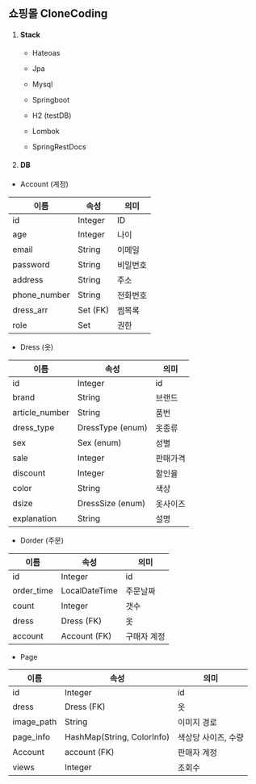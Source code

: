 ## 쇼핑몰 CloneCoding

1. #### Stack

   * Hateoas

   * Jpa
   * Mysql
   * Springboot
   * H2 (testDB)
   * Lombok
   * SpringRestDocs

   

2. ####  DB

* Account (계정)

| 이름         | 속성             | 의미     |
| ------------ | ---------------- | -------- |
| id           | Integer          | ID       |
| age          | Integer          | 나이     |
| email        | String           | 이메일   |
| password     | String           | 비밀번호 |
| address      | String           | 주소     |
| phone_number | String           | 전화번호 |
| dress_arr    | Set<Dress> (FK)  | 찜목록   |
| role         | Set<AccountRole> | 권한     |



* Dress (옷)

| 이름           | 속성             | 의미     |
| -------------- | ---------------- | -------- |
| id             | Integer          | id       |
| brand          | String           | 브랜드   |
| article_number | String           | 품번     |
| dress_type     | DressType (enum) | 옷종류   |
| sex            | Sex (enum)       | 성별     |
| sale           | Integer          | 판매가격 |
| discount       | Integer          | 할인율   |
| color          | String           | 색상     |
| dsize          | DressSize (enum) | 옷사이즈 |
| explanation    | String           | 설명     |



* Dorder (주문)

| 이름       | 속성          | 의미        |
| ---------- | ------------- | ----------- |
| id         | Integer       | id          |
| order_time | LocalDateTime | 주문날짜    |
| count      | Integer       | 갯수        |
| dress      | Dress (FK)    | 옷          |
| account    | Account (FK)  | 구매자 계정 |



* Page

| 이름       | 속성                       | 의미                |
| ---------- | -------------------------- | ------------------- |
| id         | Integer                    | id                  |
| dress      | Dress (FK)                 | 옷                  |
| image_path | String                     | 이미지 경로         |
| page_info  | HashMap(String, ColorInfo) | 색상당 사이즈, 수량 |
| Account    | account (FK)               | 판매자 계정         |
| views      | Integer                    | 조회수              |



